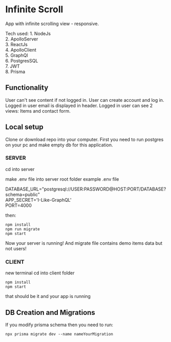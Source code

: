 # Infinite Scroll

App with infinite scrolling view - responsive.

Tech used:
    1. NodeJs<br />
    2. ApolloServer<br />
    3. ReactJs<br />
    4. ApolloClient<br />
    5. GraphQl<br />
    6. PostgresSQL<br />
    7. JWT<br />
    8. Prisma<br />

## Functionality

User can't see content if not logged in.
User can create account and log in.
Logged in user email is displayed in header.
Logged in user can see 2 views: Items and contact form.

## Local setup

Clone or download repo into your computer.
First you need to run postgres on your pc and make empty db for this application.

### SERVER

cd into server

make .env file into server root folder
example .env file

DATABASE_URL="postgresql://USER:PASSWORD@HOST:PORT/DATABASE?schema=public"<br />
APP_SECRET='I-Like-GraphQL'<br />
PORT=4000<br />

then:

```
npm install
npm run migrate
npm start
```

Now your server is running! And migrate file contains demo items data but not users!

### CLIENT

new terminal
cd into client folder

```
npm install
npm start
```

that should be it and your app is running

## DB Creation and Migrations

If you modify prisma schema then you need to run:

```
npx prisma migrate dev --name nameYourMigration
```
